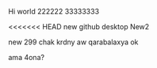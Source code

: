 Hi world
222222
33333333

<<<<<<< HEAD
new github desktop
New2

new 299 chak krdny aw qarabalaxya
ok

ama 4ona?
